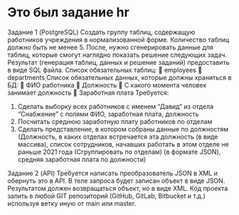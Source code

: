# Это был задание hr 

Задание 1 (PostgreSQL)
Создать группу таблиц, содержащую работников учреждения в
нормализованной форме. Количество таблиц должно быть не менее 5. После,
нужно сгенерировать данные для таблиц, которые смогут наглядно показать
решение следующих задач. Результат (генерация таблиц, данных и решение
заданий) предоставить в виде SQL файла.
Список обязательных таблиц:
 employees
 departments
Список обязательных данных, которые должны храниться в БД:
 ФИО работника
 Должность
 С какого момента человек занимает должность
 Заработная плата
Требуется:
1) Сделать выборку всех работников с именем “Давид” из отдела
“Снабжение” с полями ФИО, заработная плата, должность
2) Посчитать среднюю заработную плату работников по отделам
3) Сделать представление, в котором собраны данные по должностям
(Должность, в каких отделах встречается эта должность (в виде
массива), список сотрудников, начавших работать в этом отделе не
раньше 2021 года (Сгруппировать по отделам) (в формате JSON),
средняя заработная плата по должности)



Задание 2 (API)
Требуется написать преобразователь JSON в XML и обернуть это в
API. В теле запроса будет записан объект в виде JSON. Результатом должен
возвращаться объект, но в виде XML. Код проекта залить в любой GIT
репозиторий (GitHub, GitLab, Bitbucket и т.д.) используя ветку иную от main
или master.
